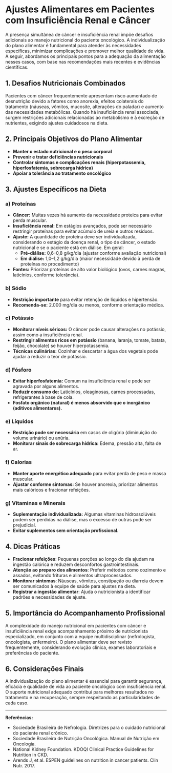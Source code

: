 
# Ajustes Alimentares em Pacientes com Insuficiência Renal e Câncer

A presença simultânea de câncer e insuficiência renal impõe desafios adicionais ao manejo nutricional do paciente oncológico. A individualização do plano alimentar é fundamental para atender às necessidades específicas, minimizar complicações e promover melhor qualidade de vida. A seguir, abordamos os principais pontos para a adequação da alimentação nesses casos, com base nas recomendações mais recentes e evidências científicas.

## 1. **Desafios Nutricionais Combinados**

Pacientes com câncer frequentemente apresentam risco aumentado de desnutrição devido a fatores como anorexia, efeitos colaterais do tratamento (náuseas, vômitos, mucosite, alterações do paladar) e aumento das necessidades metabólicas. Quando há insuficiência renal associada, surgem restrições adicionais relacionadas ao metabolismo e à excreção de nutrientes, exigindo ajustes cuidadosos na dieta.

## 2. **Principais Objetivos do Plano Alimentar**

- **Manter o estado nutricional e o peso corporal**
- **Prevenir e tratar deficiências nutricionais**
- **Controlar sintomas e complicações renais (hiperpotassemia, hiperfosfatemia, sobrecarga hídrica)**
- **Apoiar a tolerância ao tratamento oncológico**

## 3. **Ajustes Específicos na Dieta**

### a) **Proteínas**

- **Câncer:** Muitas vezes há aumento da necessidade proteica para evitar perda muscular.
- **Insuficiência renal:** Em estágios avançados, pode ser necessário restringir proteínas para evitar acúmulo de ureia e outros resíduos.
- **Ajuste:** A quantidade de proteína deve ser individualizada, considerando o estágio da doença renal, o tipo de câncer, o estado nutricional e se o paciente está em diálise. Em geral:
  - **Pré-diálise:** 0,6–0,8 g/kg/dia (ajustar conforme avaliação nutricional)
  - **Em diálise:** 1,0–1,2 g/kg/dia (maior necessidade devido à perda de proteínas no procedimento)
- **Fontes:** Priorizar proteínas de alto valor biológico (ovos, carnes magras, laticínios, conforme tolerância).

### b) **Sódio**

- **Restrição importante** para evitar retenção de líquidos e hipertensão.
- **Recomenda-se:** 2.000 mg/dia ou menos, conforme orientação médica.

### c) **Potássio**

- **Monitorar níveis séricos:** O câncer pode causar alterações no potássio, assim como a insuficiência renal.
- **Restringir alimentos ricos em potássio** (banana, laranja, tomate, batata, feijão, chocolate) se houver hiperpotassemia.
- **Técnicas culinárias:** Cozinhar e descartar a água dos vegetais pode ajudar a reduzir o teor de potássio.

### d) **Fósforo**

- **Evitar hiperfosfatemia:** Comum na insuficiência renal e pode ser agravada por alguns alimentos.
- **Reduzir consumo de:** Laticínios, oleaginosas, carnes processadas, refrigerantes à base de cola.
- **Fosfato orgânico (natural) é menos absorvido que o inorgânico (aditivos alimentares).**

### e) **Líquidos**

- **Restrição pode ser necessária** em casos de oligúria (diminuição do volume urinário) ou anúria.
- **Monitorar sinais de sobrecarga hídrica:** Edema, pressão alta, falta de ar.

### f) **Calorias**

- **Manter aporte energético adequado** para evitar perda de peso e massa muscular.
- **Ajustar conforme sintomas:** Se houver anorexia, priorizar alimentos mais calóricos e fracionar refeições.

### g) **Vitaminas e Minerais**

- **Suplementação individualizada:** Algumas vitaminas hidrossolúveis podem ser perdidas na diálise, mas o excesso de outras pode ser prejudicial.
- **Evitar suplementos sem orientação profissional.**

## 4. **Dicas Práticas**

- **Fracionar refeições**: Pequenas porções ao longo do dia ajudam na ingestão calórica e reduzem desconfortos gastrointestinais.
- **Atenção ao preparo dos alimentos**: Preferir métodos como cozimento e assados, evitando frituras e alimentos ultraprocessados.
- **Monitorar sintomas**: Náuseas, vômitos, constipação ou diarreia devem ser comunicados à equipe de saúde para ajustes na dieta.
- **Registrar a ingestão alimentar**: Ajuda o nutricionista a identificar padrões e necessidades de ajuste.

## 5. **Importância do Acompanhamento Profissional**

A complexidade do manejo nutricional em pacientes com câncer e insuficiência renal exige acompanhamento próximo de nutricionista especializado, em conjunto com a equipe multidisciplinar (nefrologista, oncologista, enfermeiro). O plano alimentar deve ser revisto frequentemente, considerando evolução clínica, exames laboratoriais e preferências do paciente.

## 6. **Considerações Finais**

A individualização do plano alimentar é essencial para garantir segurança, eficácia e qualidade de vida ao paciente oncológico com insuficiência renal. O suporte nutricional adequado contribui para melhores resultados no tratamento e na recuperação, sempre respeitando as particularidades de cada caso.

---

**Referências:**

- Sociedade Brasileira de Nefrologia. Diretrizes para o cuidado nutricional do paciente renal crônico.
- Sociedade Brasileira de Nutrição Oncológica. Manual de Nutrição em Oncologia.
- National Kidney Foundation. KDOQI Clinical Practice Guidelines for Nutrition in CKD.
- Arends J, et al. ESPEN guidelines on nutrition in cancer patients. Clin Nutr. 2017.

```
